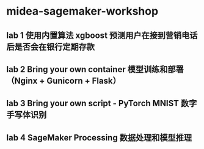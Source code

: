 # midea-sagemaker-workshop


## lab 1 使用内置算法 xgboost 预测用户在接到营销电话后是否会在银行定期存款
## lab 2 Bring your own container 模型训练和部署 （Nginx + Gunicorn + Flask）
## lab 3 Bring your own script - PyTorch MNIST 数字手写体识别
## lab 4 SageMaker Processing 数据处理和模型推理